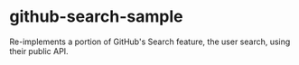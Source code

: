# github-search-sample
Re-implements a portion of GitHub's Search feature, the user search, using their public API.
